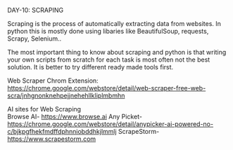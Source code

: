 DAY-10: SCRAPING 
  
Scraping is the process of automatically extracting data from websites. 
In python this is mostly done using libaries like BeautifulSoup, requests, Scrapy, Selenium..

The most important thing to know about scraping and python is that writing your own scripts from scratch for each task is most often not the best solution. 
It is better to try different ready made tools first. 
 
Web Scraper Chrom Extension:  
    https://chrome.google.com/webstore/detail/web-scraper-free-web-scra/jnhgnonknehpejjnehehllkliplmbmhn 

AI sites for Web Scraping   
Browse AI- https://www.browse.ai
Any Picket-   
    https://chrome.google.com/webstore/detail/anypicker-ai-powered-no-c/bjkpgfhekfmdffdphnniobddhkjlmmlj
ScrapeStorm- https://www.scrapestorm.com

